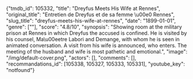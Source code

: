 {"tmdb_id": 105332, "title": "Dreyfus Meets His Wife at Rennes", "original_title": "Entretien de Dreyfus et de sa femme \u00e0 Rennes", "slug_title": "dreyfus-meets-his-wife-at-rennes", "date": "1899-01-01", "genre": [""], "score": "4.8/10", "synopsis": "Showing room at the military prison at Rennes in which Dreyfus the accused is confined. He is visited by his counsel, Ma\u00eetre Labori and Demange, with whom he is seen in animated conversation. A visit from his wife is announced, who enters. The meeting of the husband and wife is most pathetic and emotional.", "image": "/img/default-cover.png", "actors": [], "comments": [], "recommandations_id": [105338, 105327, 105333, 105331], "youtube_key": "notfound"}